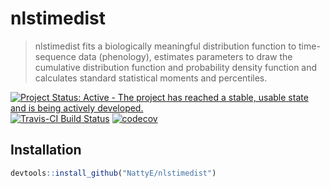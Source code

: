 # nlstimedist

> nlstimedist fits a biologically meaningful distribution function to time-sequence data (phenology), estimates parameters to draw the cumulative distribution function and probability density function and calculates standard statistical moments and percentiles.

[![Project Status: Active - The project has reached a stable, usable state and is being actively developed.](http://www.repostatus.org/badges/latest/wip.svg)](http://www.repostatus.org/#wip)
[![Travis-CI Build Status](https://travis-ci.org/NattyE/nlstimedist.svg?branch=master)](https://travis-ci.org/NattyE/nlstimedist)
[![codecov](https://codecov.io/gh/NattyE/nlstimedist/branch/master/graph/badge.svg)](https://codecov.io/gh/NattyE/nlstimedist)

Installation
------------

``` r
devtools::install_github("NattyE/nlstimedist")
```


